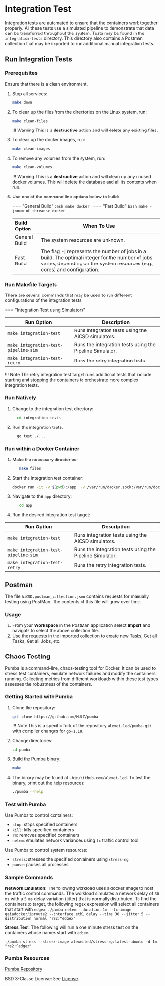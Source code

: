 # Integration Test

Integration tests are automated to ensure that the containers work together properly. All these tests use a simulated
pipeline to demonstrate that data can be transferred throughout the system. Tests may be found in the `integration-tests`
directory. This directory also contains a Postman collection that may be imported to run additional manual integration tests.

## Run Integration Tests

### Prerequisites


Ensure that there is a clean environment.

1. Stop all services: 

   ``` bash 
   make down
   ```

2. To clean up the files from the directories on the Linux system, run:

    ```bash 
    make clean-files
    ```
    !!! Warning
        This is a **destructive** action and will delete any existing files.

3. To clean up the docker images, run:
    ``` bash 
    make clean-images
    ```


4. To remove any volumes from the system, run:

    ```bash
    make clean-volumes
    ```

    !!! Warning 
        This is a **destructive** action and will clean up any unused docker volumes. This will delete the database and all its contents when run.

5. Use one of the command line options below to build: 

    === "General Build"
         ```bash
            make docker
         ```
    === "Fast Build"
          ```bash
            make -j<num of threads> docker
          ```
    
    | Build Option  | When To Use |
    |:-----------------------|-------------------------|
    | General Build | The system resources are unknown. |
    | Fast Build  | The flag -j represents the number of jobs in a build. The optimal integer for the number of jobs varies, depending on the system resources (e.g., cores) and configuration. |

### Run Makefile Targets

There are several commands that may be used to run different configurations of the integration tests:

=== "Integration Test using Simulators"

| Run Option                                    | Description                                              |
|-----------------------------------------------|----------------------------------------------------------|
| ```make integration-test```              | Runs integration tests using the AiCSD simulators. |
| ```make integration-test-pipeline-sim``` | Runs the integration tests using the Pipeline Simulator. |
| ```make integration-test-retry```        | Runs the retry integration tests.                        |
    
!!! Note
    The retry integration test target runs additional tests that include starting and stopping the containers to orchestrate more complex integration tests.

### Run Natively

1. Change to the integration test directory:

    ```bash
      cd integration-tests
    ```

2. Run the integration tests: 

    ```bash
      go test ./...
    ```

### Run within a Docker Container

1. Make the necessary directories:

    ```bash
       make files
    ```
2. Start the integration test container: 
   
    ```bash
    docker run -it -v $(pwd):/app  -v /var/run/docker.sock:/var/run/docker.sock -v ${HOME}:${HOME} --net=host aicsd/integration-tests:0.0.0-dev /bin/ash
    ```

3. Navigate to the `app` directory:

    ```bash
       cd app
    ```

4. Run the desired integration test target:

| Run Option                                    | Description                                              |
|-----------------------------------------------|----------------------------------------------------------|
| ```make integration-test```              | Runs integration tests using the AiCSD simulators. |
| ```make integration-test-pipeline-sim``` | Runs the integration tests using the Pipeline Simulator. |
| ```make integration-test-retry```        | Runs the retry integration tests.                        |

## Postman
The file `AiCSD.postman_collection.json` contains requests for manually testing using PostMan. The contents of this file will grow over time.

### Usage
1. From your **Workspace** in the PostMan application select **Import** and navigate to select the above collection file. 
2. Use the requests in the imported collection to create new Tasks, Get all Tasks, Get all Jobs, etc.

## Chaos Testing
Pumba is a command-line, chaos-testing tool for Docker.
It can be used to stress test containers, emulate network failures and modify the containers running.
Collecting metrics from different workloads within these test types assesses the robustness of the containers.

### Getting Started with Pumba
1. Clone the repository:
    ```bash
    git clone https://github.com/MUCZ/pumba
    ```
   
    !!! Note
        This is a specific fork of the repository `alexei-led/pumba.git` with compiler changes for `go-1.18`.

2. Change directories:
    ```bash
    cd pumba
    ```
3. Build the Pumba binary:
    ```bash 
    make
    ```
4. The binary may be found at `.bin/github.com/alexei-led`. To test the binary, print out the help resources:
    ```bash
    ./pumba --help
    ```

### Test with Pumba

Use Pumba to control containers:

- `stop`: stops specified containers
- `kill`: kills specified containers
- `rm`: removes specified containers
- `netem`: emulates network variances using `tc` traffic control tool

Use Pumba to control system resources:

- `stress`: stresses the specified containers using `stress-ng`
- `pause`: pauses all processes

### Sample Commands

**Network Emulation**: The following workload uses a docker image to host the traffic control commands.
The workload simulates a network delay of `30 ms` with a `5 ms` delay variation (jitter) that is normally distributed.
To find the containers to target, the following regex expression will select all containers that start with `edgex`.
    ```
    ./pumba netem --duration 1m --tc-image gaiadocker/iproute2 --interface eth1 delay --time 30 --jitter 5 --distribution normal "re2:^edgex"
    ```

**Stress Test**: The following will run a one minute stress test on the containers whose names start with `edgex`.

  ```
  ./pumba stress --stress-image alexeiled/stress-ng:latest-ubuntu -d 1m "re2:^edgex"
  
  ```

### Pumba Resources

[Pumba Repository](https://github.com/alexei-led/pumba)

BSD 3-Clause License: See [License](../LICENSE.md).
